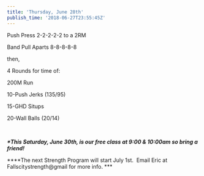 ```yaml
---
title: 'Thursday, June 28th'
publish_time: '2018-06-27T23:55:45Z'
---
```


Push Press 2-2-2-2-2 to a 2RM

Band Pull Aparts 8-8-8-8-8

then,

4 Rounds for time of:

200M Run

10-Push Jerks (135/95)

15-GHD Situps

20-Wall Balls (20/14)

 

***\*This Saturday, June 30th, is our free class at 9:00 & 10:00am so
bring a friend!***

***\*The next Strength Program will start July 1st.  Email Eric at
Fallscitystrength\@gmail for more info. ***
